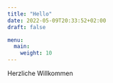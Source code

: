 ```yaml
---
title: "Hello"
date: 2022-05-09T20:33:52+02:00
draft: false

menu:
  main:
    weight: 10
---
```


Herzliche Willkommen